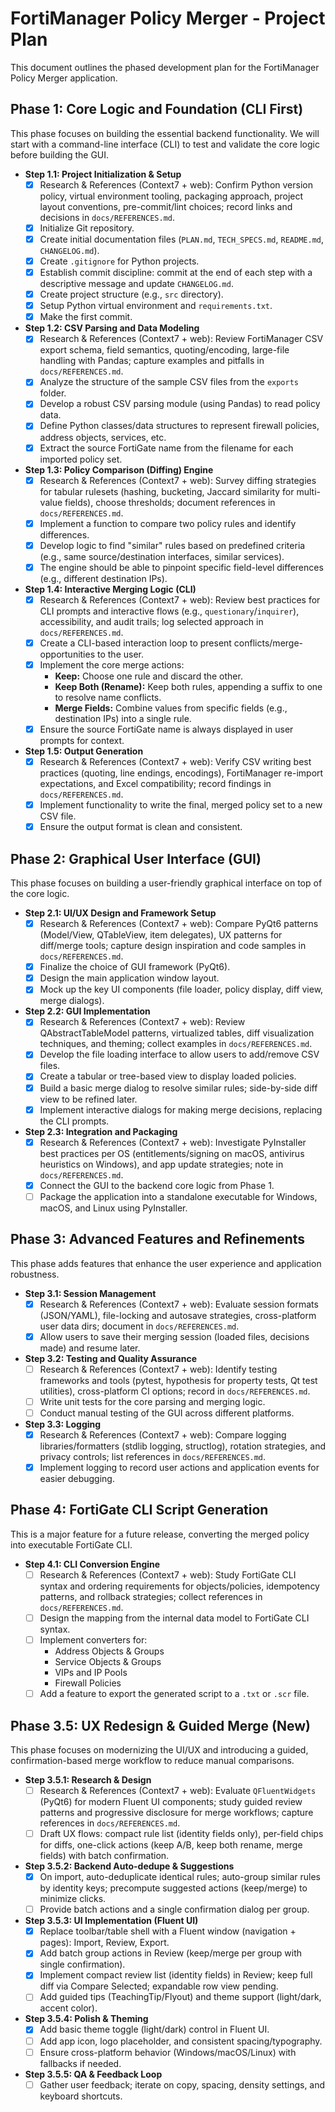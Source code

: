 # FortiManager Policy Merger - Project Plan

This document outlines the phased development plan for the FortiManager Policy Merger application.

## Phase 1: Core Logic and Foundation (CLI First)

This phase focuses on building the essential backend functionality. We will start with a command-line interface (CLI) to test and validate the core logic before building the GUI.

*   **Step 1.1: Project Initialization & Setup**
    *   [x] Research & References (Context7 + web): Confirm Python version policy, virtual environment tooling, packaging approach, project layout conventions, pre-commit/lint choices; record links and decisions in `docs/REFERENCES.md`.
    *   [x] Initialize Git repository.
    *   [x] Create initial documentation files (`PLAN.md`, `TECH_SPECS.md`, `README.md`, `CHANGELOG.md`).
    *   [x] Create `.gitignore` for Python projects.
    *   [x] Establish commit discipline: commit at the end of each step with a descriptive message and update `CHANGELOG.md`.
    *   [x] Create project structure (e.g., `src` directory).
    *   [x] Setup Python virtual environment and `requirements.txt`.
    *   [x] Make the first commit.

*   **Step 1.2: CSV Parsing and Data Modeling**
    *   [x] Research & References (Context7 + web): Review FortiManager CSV export schema, field semantics, quoting/encoding, large-file handling with Pandas; capture examples and pitfalls in `docs/REFERENCES.md`.
    *   [x] Analyze the structure of the sample CSV files from the `exports` folder.
    *   [x] Develop a robust CSV parsing module (using Pandas) to read policy data.
    *   [x] Define Python classes/data structures to represent firewall policies, address objects, services, etc.
    *   [x] Extract the source FortiGate name from the filename for each imported policy set.

*   **Step 1.3: Policy Comparison (Diffing) Engine**
    *   [x] Research & References (Context7 + web): Survey diffing strategies for tabular rulesets (hashing, bucketing, Jaccard similarity for multi-value fields), choose thresholds; document references in `docs/REFERENCES.md`.
    *   [x] Implement a function to compare two policy rules and identify differences.
    *   [x] Develop logic to find "similar" rules based on predefined criteria (e.g., same source/destination interfaces, similar services).
    *   [x] The engine should be able to pinpoint specific field-level differences (e.g., different destination IPs).

*   **Step 1.4: Interactive Merging Logic (CLI)**
    *   [x] Research & References (Context7 + web): Review best practices for CLI prompts and interactive flows (e.g., `questionary`/`inquirer`), accessibility, and audit trails; log selected approach in `docs/REFERENCES.md`.
    *   [x] Create a CLI-based interaction loop to present conflicts/merge-opportunities to the user.
    *   [x] Implement the core merge actions:
        *   **Keep:** Choose one rule and discard the other.
        *   **Keep Both (Rename):** Keep both rules, appending a suffix to one to resolve name conflicts.
        *   **Merge Fields:** Combine values from specific fields (e.g., destination IPs) into a single rule.
    *   [x] Ensure the source FortiGate name is always displayed in user prompts for context.

*   **Step 1.5: Output Generation**
    *   [x] Research & References (Context7 + web): Verify CSV writing best practices (quoting, line endings, encodings), FortiManager re-import expectations, and Excel compatibility; record findings in `docs/REFERENCES.md`.
    *   [x] Implement functionality to write the final, merged policy set to a new CSV file.
    *   [x] Ensure the output format is clean and consistent.

## Phase 2: Graphical User Interface (GUI)

This phase focuses on building a user-friendly graphical interface on top of the core logic.

*   **Step 2.1: UI/UX Design and Framework Setup**
    *   [x] Research & References (Context7 + web): Compare PyQt6 patterns (Model/View, QTableView, item delegates), UX patterns for diff/merge tools; capture design inspiration and code samples in `docs/REFERENCES.md`.
    *   [x] Finalize the choice of GUI framework (PyQt6).
    *   [x] Design the main application window layout.
    *   [x] Mock up the key UI components (file loader, policy display, diff view, merge dialogs).

*   **Step 2.2: GUI Implementation**
    *   [x] Research & References (Context7 + web): Review QAbstractTableModel patterns, virtualized tables, diff visualization techniques, and theming; collect examples in `docs/REFERENCES.md`.
    *   [x] Develop the file loading interface to allow users to add/remove CSV files.
    *   [x] Create a tabular or tree-based view to display loaded policies.
    *   [x] Build a basic merge dialog to resolve similar rules; side-by-side diff view to be refined later.
    *   [x] Implement interactive dialogs for making merge decisions, replacing the CLI prompts.

*   **Step 2.3: Integration and Packaging**
    *   [x] Research & References (Context7 + web): Investigate PyInstaller best practices per OS (entitlements/signing on macOS, antivirus heuristics on Windows), and app update strategies; note in `docs/REFERENCES.md`.
    *   [x] Connect the GUI to the backend core logic from Phase 1.
    *   [ ] Package the application into a standalone executable for Windows, macOS, and Linux using PyInstaller.

## Phase 3: Advanced Features and Refinements

This phase adds features that enhance the user experience and application robustness.

*   **Step 3.1: Session Management**
    *   [x] Research & References (Context7 + web): Evaluate session formats (JSON/YAML), file-locking and autosave strategies, cross-platform user data dirs; document in `docs/REFERENCES.md`.
    *   [x] Allow users to save their merging session (loaded files, decisions made) and resume later.

*   **Step 3.2: Testing and Quality Assurance**
    *   [ ] Research & References (Context7 + web): Identify testing frameworks and tools (pytest, hypothesis for property tests, Qt test utilities), cross-platform CI options; record in `docs/REFERENCES.md`.
    *   [ ] Write unit tests for the core parsing and merging logic.
    *   [ ] Conduct manual testing of the GUI across different platforms.

*   **Step 3.3: Logging**
    *   [x] Research & References (Context7 + web): Compare logging libraries/formatters (stdlib logging, structlog), rotation strategies, and privacy controls; list references in `docs/REFERENCES.md`.
    *   [x] Implement logging to record user actions and application events for easier debugging.

## Phase 4: FortiGate CLI Script Generation

This is a major feature for a future release, converting the merged policy into executable FortiGate CLI.

*   **Step 4.1: CLI Conversion Engine**
    *   [ ] Research & References (Context7 + web): Study FortiGate CLI syntax and ordering requirements for objects/policies, idempotency patterns, and rollback strategies; collect references in `docs/REFERENCES.md`.
    *   [ ] Design the mapping from the internal data model to FortiGate CLI syntax.
    *   [ ] Implement converters for:
        *   Address Objects & Groups
        *   Service Objects & Groups
        *   VIPs and IP Pools
        *   Firewall Policies
    *   [ ] Add a feature to export the generated script to a `.txt` or `.scr` file.

## Phase 3.5: UX Redesign & Guided Merge (New)

This phase focuses on modernizing the UI/UX and introducing a guided, confirmation-based merge workflow to reduce manual comparisons.

*   **Step 3.5.1: Research & Design**
    *   [ ] Research & References (Context7 + web): Evaluate `QFluentWidgets` (PyQt6) for modern Fluent UI components; study guided review patterns and progressive disclosure for merge workflows; capture references in `docs/REFERENCES.md`.
    *   [ ] Draft UX flows: compact rule list (identity fields only), per-field chips for diffs, one-click actions (keep A/B, keep both rename, merge fields) with batch confirmation.

*   **Step 3.5.2: Backend Auto-dedupe & Suggestions**
    *   [x] On import, auto-deduplicate identical rules; auto-group similar rules by identity keys; precompute suggested actions (keep/merge) to minimize clicks.
    *   [ ] Provide batch actions and a single confirmation dialog per group.

*   **Step 3.5.3: UI Implementation (Fluent UI)**
    *   [x] Replace toolbar/table shell with a Fluent window (navigation + pages): Import, Review, Export.
    *   [x] Add batch group actions in Review (keep/merge per group with single confirmation).
    *   [x] Implement compact review list (identity fields) in Review; keep full diff via Compare Selected; expandable row view pending.
    *   [ ] Add guided tips (TeachingTip/Flyout) and theme support (light/dark, accent color).

*   **Step 3.5.4: Polish & Theming**
    *   [x] Add basic theme toggle (light/dark) control in Fluent UI.
    *   [ ] Add app icon, logo placeholder, and consistent spacing/typography.
    *   [ ] Ensure cross-platform behavior (Windows/macOS/Linux) with fallbacks if needed.

*   **Step 3.5.5: QA & Feedback Loop**
    *   [ ] Gather user feedback; iterate on copy, spacing, density settings, and keyboard shortcuts.
